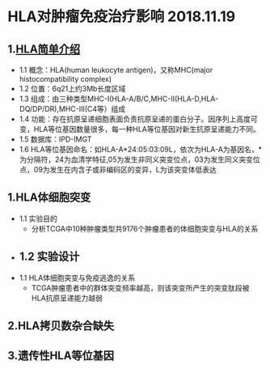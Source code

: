 # HLA对肿瘤免疫治疗影响 2018.11.19
## 1.[HLA简单介绍](https://www.ebi.ac.uk/ipd/imgt/hla/stats.html)
  - 1.1 概念：HLA(human leukocyte antigen)，又称MHC(major histocompatibility complex)
  - 1.2 位置：6q21上约3Mb长度区域
  - 1.3 组成：由三种类型MHC-I(HLA-A/B/C,MHC-II(HLA-D,HLA-DQ/DP/DR),MHC-III(C4等）组成
  - 1.4 功能：存在抗原呈递细胞表面负责抗原呈递的蛋白分子。因序列上高度可变，HLA等位基因数量很多，每一种HLA等位基因对新生抗原呈递能力不同。
  - 1.5 数据库：IPD-IMGT
  - 1.6 HLA等位基因命名：如HLA-A*24:05:03:09L，依次为HLA-A为基因名，*为分隔符，24为血清学特征,05为发生非同义突变位点，03为发生同义突变位点，09为发生在内含子或非编码区的变异，L为该突变体低表达

## 1.HLA体细胞突变
  - 1.1 实验目的
    - 分析TCGA中10种肿瘤类型共9176个肿瘤患者的体细胞突变与HLA的关系
  - 1.2 实验设计
    - 
  - 1.1 HLA体细胞突变与免疫逃逸的关系
    - TCGA肿瘤患者中的群体突变频率越高，则该突变所产生的突变肽段被HLA抗原呈递能力越弱
   

## 2.HLA拷贝数杂合缺失

## 3.遗传性HLA等位基因
